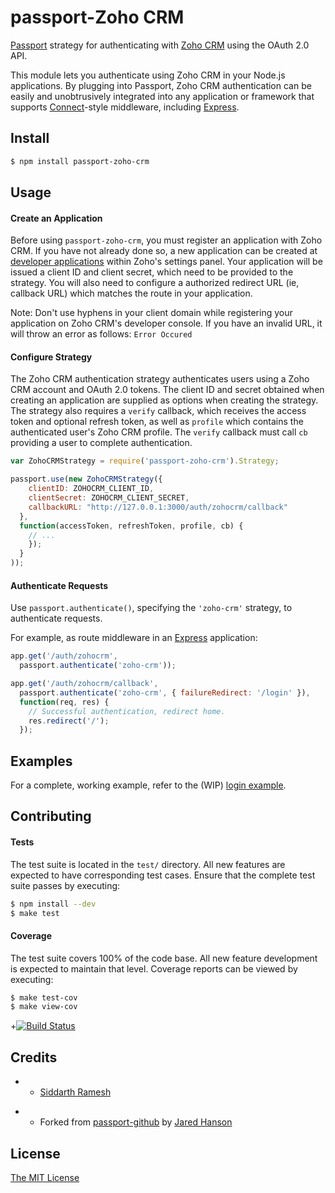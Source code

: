 # passport-Zoho CRM

<!-- [![Build](https://img.shields.io/travis/jaredhanson/passport-github.svg)](https://travis-ci.org/jaredhanson/passport-github)
[![Coverage](https://img.shields.io/coveralls/jaredhanson/passport-github.svg)](https://coveralls.io/r/jaredhanson/passport-github)
[![Quality](https://img.shields.io/codeclimate/github/jaredhanson/passport-github.svg?label=quality)](https://codeclimate.com/github/jaredhanson/passport-github)
[![Dependencies](https://img.shields.io/david/jaredhanson/passport-github.svg)](https://david-dm.org/jaredhanson/passport-github) -->


[Passport](http://passportjs.org/) strategy for authenticating with [Zoho CRM](https://www.crm.zoho.com/)
using the OAuth 2.0 API.

This module lets you authenticate using Zoho CRM in your Node.js applications.
By plugging into Passport, Zoho CRM authentication can be easily and
unobtrusively integrated into any application or framework that supports
[Connect](http://www.senchalabs.org/connect/)-style middleware, including
[Express](http://expressjs.com/).

## Install

```bash
$ npm install passport-zoho-crm
```

## Usage

#### Create an Application

Before using `passport-zoho-crm`, you must register an application with Zoho CRM.
If you have not already done so, a new application can be created at
[developer applications](https://accounts.zoho.com/developerconsole) within
Zoho's settings panel.  Your application will be issued a client ID and client
secret, which need to be provided to the strategy.  You will also need to
configure a authorized redirect URL (ie, callback URL) which matches the route in your application.

Note: Don't use hyphens in your client domain while registering your application on 
Zoho CRM's developer console. If you have an invalid URL, it will throw an error as follows: `Error Occured`

#### Configure Strategy

The Zoho CRM authentication strategy authenticates users using a Zoho CRM account
and OAuth 2.0 tokens.  The client ID and secret obtained when creating an
application are supplied as options when creating the strategy.  The strategy
also requires a `verify` callback, which receives the access token and optional
refresh token, as well as `profile` which contains the authenticated user's
Zoho CRM profile.  The `verify` callback must call `cb` providing a user to
complete authentication.

```js
var ZohoCRMStrategy = require('passport-zoho-crm').Strategy;

passport.use(new ZohoCRMStrategy({
    clientID: ZOHOCRM_CLIENT_ID,
    clientSecret: ZOHOCRM_CLIENT_SECRET,
    callbackURL: "http://127.0.0.1:3000/auth/zohocrm/callback"
  },
  function(accessToken, refreshToken, profile, cb) {
    // ...
    });
  }
));
```

#### Authenticate Requests

Use `passport.authenticate()`, specifying the `'zoho-crm'` strategy, to
authenticate requests.

For example, as route middleware in an [Express](http://expressjs.com/)
application:

```js
app.get('/auth/zohocrm',
  passport.authenticate('zoho-crm'));

app.get('/auth/zohocrm/callback', 
  passport.authenticate('zoho-crm', { failureRedirect: '/login' }),
  function(req, res) {
    // Successful authentication, redirect home.
    res.redirect('/');
  });
```

## Examples

For a complete, working example, refer to the (WIP) [login example](https://github.com/siddarthramesh/passport-zoho-crm/tree/master/).

## Contributing

#### Tests

The test suite is located in the `test/` directory.  All new features are
expected to have corresponding test cases.  Ensure that the complete test suite
passes by executing:

```bash
$ npm install --dev
$ make test
```

#### Coverage

The test suite covers 100% of the code base.  All new feature development is
expected to maintain that level.  Coverage reports can be viewed by executing:

```bash
$ make test-cov
$ make view-cov
```

+[![Build Status](https://secure.travis-ci.org/idris/passport-zoho-crm.png)](http://travis-ci.org/idris/passport-zoho-crm)
  
## Credits
  
 -  - [Siddarth Ramesh](http://github.com/siddarthramesh)
 +  - Forked from [passport-github](https://github.com/jaredhanson/passport-github) by [Jared Hanson](https://github.com/jaredhanson)

## License

[The MIT License](http://opensource.org/licenses/MIT)


